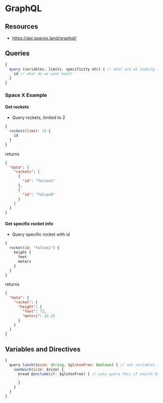 # GraphQL

## Resources

- https://api.spacex.land/graphql/

## Queries

```js
{
  query (variables, limits, specificity etc) { // what are we looking for
    id // what do we want back?
  }
}
```

### Space X Example

#### Get rockets

- Query rockets, limited to 2

```js
{
  rockets(limit: 2) {
    id
  }
}
```

returns

```json
{
  "data": {
    "rockets": [
      {
        "id": "falcon1"
      },
      {
        "id": "falcon9"
      }
    ]
  }
}
```

#### Get specific rocket info

- Query specific rocket with id

```js
{
  rocket(id: "falcon1") {
    height {
      feet
      meters
    }
  }
}
```

returns

```json
{
  "data": {
    "rocket": {
      "height": {
        "feet": 73,
        "meters": 22.25
      }
    }
  }
}
```

## Variables and Directives

```js
{
  query lunch($size: String, $glutenFree: Boolean) { // set variables in search
    sandwich(size: $size) {
      bread @include(if: $glutenFree) { // only query this if search bool is true or use @skip

      }
    }
  }
}
```
